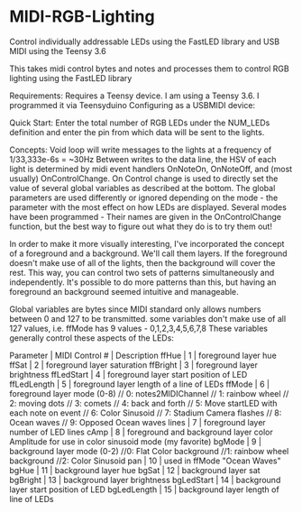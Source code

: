 # MIDI-RGB-Lighting
Control individually addressable LEDs using the FastLED library and USB MIDI using the Teensy 3.6

This takes midi control bytes and notes and processes them to control RGB lighting using the FastLED library

Requirements: Requires a Teensy device. I am using a Teensy 3.6. I programmed it via Teensyduino Configuring as a USBMIDI device:



Quick Start: Enter the total number of RGB LEDs under the NUM_LEDs definition and enter the pin from which
data will be sent to the lights.

Concepts: Void loop will write messages to the lights at a frequency of 1/33,333e-6s = ~30Hz
Between writes to the data line, the HSV of each light is determined by midi event handlers
OnNoteOn, OnNoteOff, and (most usually) OnControlChange. On Control change is used to directly
set the value of several global variables as described at the bottom. The global parameters are used
differently or ignored depending on the mode - the parameter with the most effect on how LEDs are displayed.
Several modes have been programmed - Their names are given in the OnControlChange function, but
the best way to figure out what they do is to try them out!

In order to make it more visually interesting, I've incorporated the concept of a foreground and
a background. We'll call them layers. If the foreground doesn't make use of all of the lights,
then the background will cover the rest. This way, you can control two sets of patterns simultaneously
and independently. It's possible to do more patterns than this, but having an foreground an background
seemed intuitive and  manageable.

Global variables are bytes since MIDI standard only allows numbers between 0 and 127 to be transmitted.
some variables don't make use of all 127 values, i.e. ffMode has 9 values - 0,1,2,3,4,5,6,7,8
These variables generally control these aspects of the LEDs:

Parameter   | MIDI Control # | Description
ffHue       |       1        | foreground layer hue
ffSat       |       2        | foreground layer saturation
ffBright    |       3        | foreground layer brightness
ffLedStart  |       4        | foreground layer start position of LED
ffLedLength |       5        | foreground layer length of a line of LEDs
ffMode      |       6        | foreground layer mode (0-8)
  // 0: notes2MIDIChannel
  // 1: rainbow wheel
  // 2: moving dots
  // 3: comets
  // 4: back and forth
  // 5: Move startLED with each note on event
  // 6: Color Sinusoid
  // 7: Stadium Camera flashes
  // 8: Ocean waves
  // 9: Opposed Ocean waves
lines       |       7        | foreground layer number of LED lines
cAmp        |       8        | foreground and background layer color Amplitude for use in color sinusoid mode (my favorite)
bgMode      |       9        | background layer mode (0-2)
  //0: Flat Color background
  //1: rainbow wheel background
  //2: Color Sinusoid
pan         |      10        | used in ffMode "Ocean Waves"
bgHue       |      11        | background layer hue
bgSat       |      12        | background layer sat
bgBright    |      13        | background layer brightness
bgLedStart  |      14        | background layer start position of LED
bgLedLength |      15        | background layer length of line of LEDs
